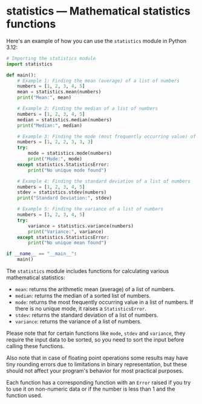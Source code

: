 # statistics — Mathematical statistics functions

Here's an example of how you can use the `statistics` module in Python 3.12:

```python
# Importing the statistics module
import statistics

def main():
    # Example 1: Finding the mean (average) of a list of numbers
    numbers = [1, 2, 3, 4, 5]
    mean = statistics.mean(numbers)
    print("Mean:", mean)

    # Example 2: Finding the median of a list of numbers
    numbers = [1, 2, 3, 4, 5]
    median = statistics.median(numbers)
    print("Median:", median)

    # Example 3: Finding the mode (most frequently occurring value) of a list of numbers
    numbers = [1, 2, 2, 3, 3, 3]
    try:
        mode = statistics.mode(numbers)
        print("Mode:", mode)
    except statistics.StatisticsError:
        print("No unique mode found")

    # Example 4: Finding the standard deviation of a list of numbers
    numbers = [1, 2, 3, 4, 5]
    stdev = statistics.stdev(numbers)
    print("Standard Deviation:", stdev)

    # Example 5: Finding the variance of a list of numbers
    numbers = [1, 2, 3, 4, 5]
    try:
        variance = statistics.variance(numbers)
        print("Variance:", variance)
    except statistics.StatisticsError:
        print("No unique mean found")

if __name__ == "__main__":
    main()
```

The `statistics` module includes functions for calculating various mathematical statistics:

*   `mean`: returns the arithmetic mean (average) of a list of numbers.
*   `median`: returns the median of a sorted list of numbers.
*   `mode`: returns the most frequently occurring value in a list of numbers. If there is no unique mode, it raises a `StatisticsError`.
*   `stdev`: returns the standard deviation of a list of numbers.
*   `variance`: returns the variance of a list of numbers.

Please note that for certain functions like `mode`, `stdev` and `variance`, they require the input data to be sorted, so you need to sort the input before calling these functions. 

Also note that in case of floating point operations some results may have tiny rounding errors due to limitations in binary representation, but these should not affect your program's behavior for most practical purposes.

Each function has a corresponding function with an `Error` raised if you try to use it on non-numeric data or if the number is less than 1 and the function used.
